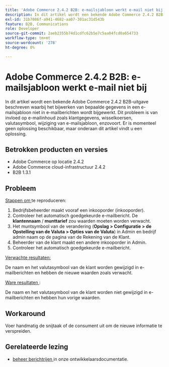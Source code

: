 ```yaml
---
title: 'Adobe Commerce 2.4.2 B2B: e-mailsjabloon werkt e-mail niet bij'
description: In dit artikel wordt een bekende Adobe Commerce 2.4.2 B2B-uitgave beschreven waarbij het bijwerken van bepaalde gegevens in een e-mailsjabloon niet in e-mailberichten wordt bijgewerkt. Dit probleem is van invloed op e-mailinhoud zoals klantgegevens, wisselkoersen, valutasymbool, wijziging van e-mailsjabloon, enzovoort. Er is momenteel geen oplossing beschikbaar, maar onderaan dit artikel vindt u een oplossing.
exl-id: 31b7086f-a941-4682-aa07-301ac31d543b
feature: B2B, Communications
role: Developer
source-git-commit: 2aeb2355b74d1cdfc62b5e7c5aa04fcd0a654733
workflow-type: tm+mt
source-wordcount: '278'
ht-degree: 0%

---
```


# Adobe Commerce 2.4.2 B2B: e-mailsjabloon werkt e-mail niet bij

In dit artikel wordt een bekende Adobe Commerce 2.4.2 B2B-uitgave beschreven waarbij het bijwerken van bepaalde gegevens in een e-mailsjabloon niet in e-mailberichten wordt bijgewerkt. Dit probleem is van invloed op e-mailinhoud zoals klantgegevens, wisselkoersen, valutasymbool, wijziging van e-mailsjabloon, enzovoort. Er is momenteel geen oplossing beschikbaar, maar onderaan dit artikel vindt u een oplossing.

## Betrokken producten en versies

* Adobe Commerce op locatie 2.4.2
* Adobe Commerce cloud-infrastructuur 2.4.2
* B2B 1.3.1

## Probleem

<u> Stappen om </u> te reproduceren:

1. Bedrijfsbeheerder maakt vooraf een inkooporder (inkooporder).
1. Controleer het automatisch goedgekeurde e-mailbericht. De **klantennaam** / **munttarief** zou waarden moeten worden verwacht.
1. Het muntsymbool van de verandering (**Opslag > Configuratie > de Opstelling van de Valuta > Opties van de Valuta**) in Admin en bedrijf admin naam op de pagina van de Rekening van de Klant.
1. Beheerder van de klant maakt een andere inkooporder in Admin.
1. Controleer het automatisch goedgekeurde e-mailbericht.

<u> Verwachte resultaten:</u>

De naam en het valutasymbool van de klant worden gewijzigd in e-mailberichten en hebben de nieuwe waarden zoals verwacht.

<u> Ware resultaten </u>:

De naam en het valutasymbool van de klant worden niet gewijzigd in e-mailberichten en hebben hun vorige waarden.

## Workaround

Voer handmatig de snijtaak of de consument uit om de nieuwe informatie te verspreiden.

## Gerelateerde lezing

* [ beheer berichtrijen ](https://experienceleague.adobe.com/en/docs/commerce-operations/configuration-guide/message-queues/manage-message-queues) in onze ontwikkelaarsdocumentatie.
